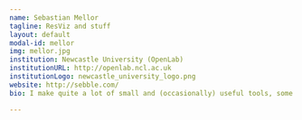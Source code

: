 ```yaml
---
name: Sebastian Mellor
tagline: ResViz and stuff
layout: default
modal-id: mellor
img: mellor.jpg
institution: Newcastle University (OpenLab)
institutionURL: http://openlab.ncl.ac.uk
institutionLogo: newcastle_university_logo.png
website: http://sebble.com/
bio: I make quite a lot of small and (occasionally) useful tools, some of them are publicly available on GitHub. I have several project ideas, some more far fetched than others, but I like to keep myself creating.

---
```

